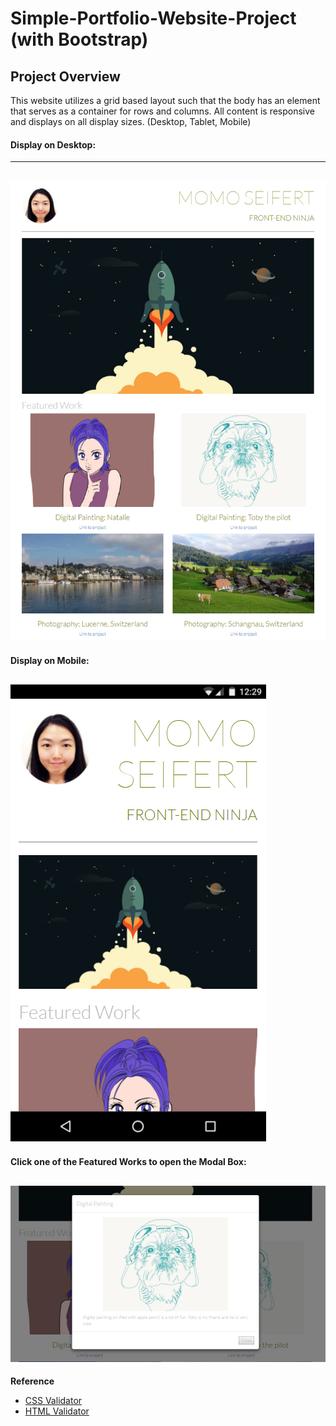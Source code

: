 # Simple-Portfolio-Website-Project (with Bootstrap)
 
## Project Overview
This website utilizes a grid based layout such that the body has an element that serves as a container for rows and columns.
All content is responsive and displays on all display sizes. (Desktop, Tablet, Mobile)

#### Display on Desktop:
------
![screenshot](images/screenshot.png)
------
#### Display on Mobile:
![screenshot](images/screenshot3.png)
------
#### Click one of the Featured Works to open the Modal Box: 
![screenshot](images/screenshot2.png)
------
**Reference**
- [CSS Validator](https://jigsaw.w3.org/css-validator/#validate_by_input)
- [HTML Validator](https://validator.w3.org/#validate_by_input)
